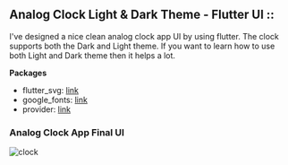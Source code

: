 ## Analog Clock Light & Dark Theme - Flutter UI ::
 
I've designed a nice clean analog clock app UI by using flutter. The clock supports both the Dark and Light theme. If you want to learn how to use both Light and Dark theme then it helps a lot.

**Packages**

- flutter_svg: [link](https://pub.dev/packages/flutter_svg)
- google_fonts: [link](https://pub.dev/packages/google_fonts)
- provider: [link](https://pub.dev/packages/provider)

### Analog Clock App Final UI
![clock](https://user-images.githubusercontent.com/36065206/155719629-3fb43ab2-8240-46ab-9e27-776b5d06f1f6.png)

